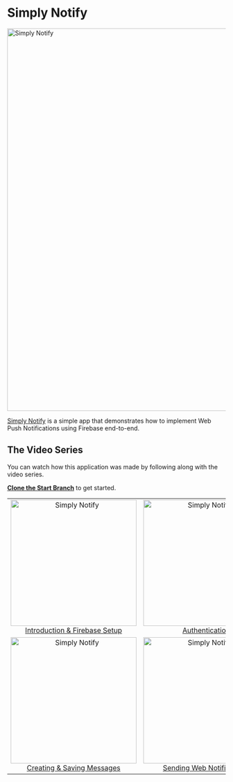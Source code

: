 # Simply Notify

<img width="879" alt="Simply Notify" src="https://user-images.githubusercontent.com/8677283/30519696-870648d4-9b94-11e7-8180-ca35f2813528.png">

[Simply Notify](https://simply-notify.firebaseapp.com) is a simple app that demonstrates how to implement Web Push Notifications using Firebase end-to-end.

## The Video Series

You can watch how this application was made by following along with the video series.

[**Clone the Start Branch**](https://github.com/ireade/simply-notify/tree/start) to get started.


<table>
  <tbody>
    <tr>
      <!-- Video 1 -->
      <td align="center">
        <a href="https://www.youtube.com/watch?v=XdzXaW8IbBM">
          <img width="290" alt="Simply Notify" src="http://bitsofco.de/content/images/2017/09/Thumbnail-1.png">
          <br>
          Introduction & Firebase Setup
        </a>
      </td>
      <!-- Video 2 -->
      <td align="center">
        <a href="https://www.youtube.com/watch?v=cnwuYeCqni0">
          <img width="290" alt="Simply Notify" src="http://bitsofco.de/content/images/2017/09/Thumbnail-2.png">
          <br>
          Authentication
        </a>
      </td>
      <!-- Video 3 -->
      <td align="center">
        <a href="https://www.youtube.com/watch?v=a50fz6oiLCQ">
          <img width="290" alt="Simply Notify" src="http://bitsofco.de/content/images/2017/09/Thumbnail-3.png">
          <br>
          Notification Subscriptions
        </a>
      </td>
    </tr>
    <tr>
      <!-- Video 4 -->
      <td align="center">
        <a href="https://www.youtube.com/watch?v=YCMtarwgNIo">
          <img width="290" alt="Simply Notify" src="http://bitsofco.de/content/images/2017/09/Thumbnail-4.png">
          <br>
          Creating & Saving Messages
        </a>
      </td>
      <!-- Video 5 -->
      <td align="center">
        <a href="https://www.youtube.com/watch?v=rumJsnHbXsI">
          <img width="290" alt="Simply Notify" src="http://bitsofco.de/content/images/2017/09/Thumbnail-5.png">
          <br>
          Sending Web Notifications
        </a>
      </td>
      <!-- Video 6 -->
      <td align="center">
        <a href="https://www.youtube.com/watch?v=4BJ-Ey9aVrM">
          <img width="290" alt="Simply Notify" src="http://bitsofco.de/content/images/2017/09/Thumbnail-6.png">
          <br>
          Database Security & Optimisations
        </a>
      </td>
    </tr>
  </tbody>
</table>


